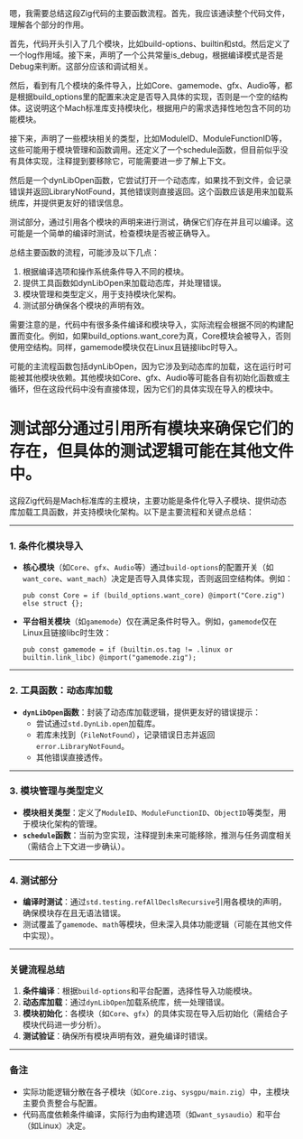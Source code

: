 嗯，我需要总结这段Zig代码的主要函数流程。首先，我应该通读整个代码文件，理解各个部分的作用。

首先，代码开头引入了几个模块，比如build-options、builtin和std。然后定义了一个log作用域。接下来，声明了一个公共常量is_debug，根据编译模式是否是Debug来判断。这部分应该和调试相关。

然后，看到有几个模块的条件导入，比如Core、gamemode、gfx、Audio等，都是根据build_options里的配置来决定是否导入具体的实现，否则是一个空的结构体。这说明这个Mach标准库支持模块化，根据用户的需求选择性地包含不同的功能模块。

接下来，声明了一些模块相关的类型，比如ModuleID、ModuleFunctionID等，这些可能用于模块管理和函数调用。还定义了一个schedule函数，但目前似乎没有具体实现，注释提到要移除它，可能需要进一步了解上下文。

然后是一个dynLibOpen函数，它尝试打开一个动态库，如果找不到文件，会记录错误并返回LibraryNotFound，其他错误则直接返回。这个函数应该是用来加载系统库，并提供更友好的错误信息。

测试部分，通过引用各个模块的声明来进行测试，确保它们存在并且可以编译。这可能是一个简单的编译时测试，检查模块是否被正确导入。

总结主要函数的流程，可能涉及以下几点：
1. 根据编译选项和操作系统条件导入不同的模块。
2. 提供工具函数如dynLibOpen来加载动态库，并处理错误。
3. 模块管理和类型定义，用于支持模块化架构。
4. 测试部分确保各个模块的声明有效。

需要注意的是，代码中有很多条件编译和模块导入，实际流程会根据不同的构建配置而变化。例如，如果build_options.want_core为真，Core模块会被导入，否则使用空结构。同样，gamemode模块仅在Linux且链接libc时导入。

可能的主流程函数包括dynLibOpen，因为它涉及到动态库的加载，这在运行时可能被其他模块依赖。其他模块如Core、gfx、Audio等可能各自有初始化函数或主循环，但在这段代码中没有直接体现，因为它们的具体实现在导入的模块中。

测试部分通过引用所有模块来确保它们的存在，但具体的测试逻辑可能在其他文件中。
================================================
这段Zig代码是Mach标准库的主模块，主要功能是条件化导入子模块、提供动态库加载工具函数，并支持模块化架构。以下是主要流程和关键点总结：

---

### **1. 条件化模块导入**
- **核心模块**（如`Core`、`gfx`、`Audio`等）通过`build-options`的配置开关（如`want_core`、`want_mach`）决定是否导入具体实现，否则返回空结构体。例如：
  ```zig
  pub const Core = if (build_options.want_core) @import("Core.zig") else struct {};
  ```
- **平台相关模块**（如`gamemode`）仅在满足条件时导入。例如，`gamemode`仅在Linux且链接libc时生效：
  ```zig
  pub const gamemode = if (builtin.os.tag != .linux or builtin.link_libc) @import("gamemode.zig");
  ```

---

### **2. 工具函数：动态库加载**
- **`dynLibOpen`函数**：封装了动态库加载逻辑，提供更友好的错误提示：
  - 尝试通过`std.DynLib.open`加载库。
  - 若库未找到（`FileNotFound`），记录错误日志并返回`error.LibraryNotFound`。
  - 其他错误直接透传。

---

### **3. 模块管理与类型定义**
- **模块相关类型**：定义了`ModuleID`、`ModuleFunctionID`、`ObjectID`等类型，用于模块化架构的管理。
- **`schedule`函数**：当前为空实现，注释提到未来可能移除，推测与任务调度相关（需结合上下文进一步确认）。

---

### **4. 测试部分**
- **编译时测试**：通过`std.testing.refAllDeclsRecursive`引用各模块的声明，确保模块存在且无语法错误。
- 测试覆盖了`gamemode`、`math`等模块，但未深入具体功能逻辑（可能在其他文件中实现）。

---

### **关键流程总结**
1. **条件编译**：根据`build-options`和平台配置，选择性导入功能模块。
2. **动态库加载**：通过`dynLibOpen`加载系统库，统一处理错误。
3. **模块初始化**：各模块（如`Core`、`gfx`）的具体实现在导入后初始化（需结合子模块代码进一步分析）。
4. **测试验证**：确保所有模块声明有效，避免编译时错误。

---

### **备注**
- 实际功能逻辑分散在各子模块（如`Core.zig`、`sysgpu/main.zig`）中，主模块主要负责整合与配置。
- 代码高度依赖条件编译，实际行为由构建选项（如`want_sysaudio`）和平台（如Linux）决定。